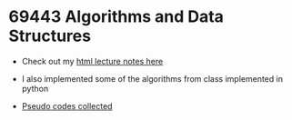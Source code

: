 # 69443 Algorithms and Data Structures

* Check out my [html lecture notes here](https://htmlpreview.github.io/?https://github.com/ilante/Algorithms_and_Data_Structures_69443/blob/main/ADS_study_Q%26A.html)

* I also implemented some of the algorithms from class implemented in python

* [Pseudo codes collected](https://hackmd.io/@ila/HyVFPBpuF)

